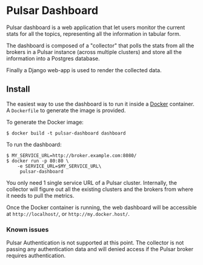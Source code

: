 
# Pulsar Dashboard

Pulsar dashboard is a web application that let users monitor
the current stats for all the topics, representing all
the information in tabular form.

The dashboard is composed of a "collector" that polls the
stats from all the brokers in a Pulsar instance (across
multiple clusters) and store all the information into
a Postgres database.

Finally a Django web-app is used to render the collected
data.

## Install

The easiest way to use the dashboard is to run it inside
a [Docker](https://www.docker.com/products/docker) container. A `Dockerfile` to generate the image
is provided.

To generate the Docker image:

```shell
$ docker build -t pulsar-dashboard dashboard
```

To run the dashboard:

```shell
$ MY_SERVICE_URL=http://broker.example.com:8080/
$ docker run -p 80:80 \
    -e SERVICE_URL=$MY_SERVICE_URL\
     pulsar-dashboard
```

You only need 1 single service URL of a Pulsar cluster.
Internally, the collector will figure out all the existing
clusters and the brokers from where it needs to pull
the metrics.

Once the Docker container is running, the web dashboard
will be accessible at `http://localhost/`, or
`http://my.docker.host/`.

### Known issues

Pulsar Authentication is not supported at this point.
The collector is not passing any authentication data and
will denied access if the Pulsar broker requires
authentication.
